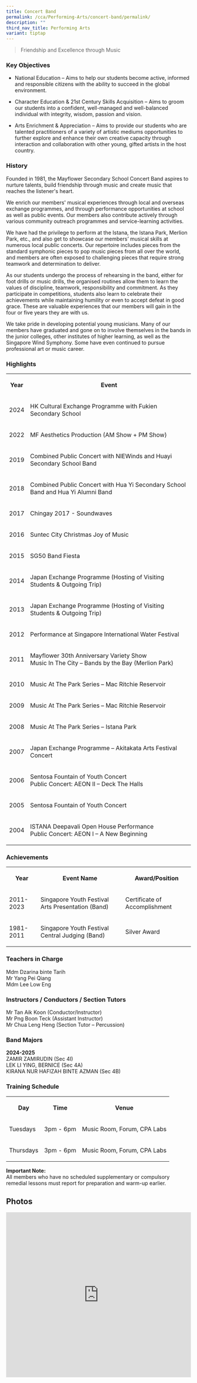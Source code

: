 ```yaml
---
title: Concert Band
permalink: /cca/Performing-Arts/concert-band/permalink/
description: ""
third_nav_title: Performing Arts
variant: tiptap
---
```

<blockquote>
<p>Friendship and Excellence through Music</p>
</blockquote>
<h3>Key Objectives</h3>
<ul data-tight="true" class="tight">
<li>
<p>National Education – Aims to help our students become active, informed
and responsible citizens with the ability to succeed in the global environment.</p>
</li>
<li>
<p>Character Education &amp; 21st Century Skills Acquisition – Aims to groom
our students into a confident, well-managed and well-balanced individual
with integrity, wisdom, passion and vision.</p>
</li>
<li>
<p>Arts Enrichment &amp; Appreciation – Aims to provide our students who
are talented practitioners of a variety of artistic mediums opportunities
to further explore and enhance their own creative capacity through interaction
and collaboration with other young, gifted artists in the host country.</p>
</li>
</ul>
<h3>History</h3>
<p>Founded in 1981, the Mayflower Secondary School Concert Band aspires to
nurture talents, build friendship through music and create music that reaches
the listener's heart.</p>
<p>We enrich our members' musical experiences through local and overseas
exchange programmes, and through performance opportunities at school as
well as public events. Our members also contribute actively through various
community outreach programmes and service-learning activities.</p>
<p>We have had the privilege to perform at the Istana, the Istana Park, Merlion
Park, etc., and also get to showcase our members’ musical skills at numerous
local public concerts. Our repertoire includes pieces from the standard
symphonic pieces to pop music pieces from all over the world, and members
are often exposed to challenging pieces that require strong teamwork and
determination to deliver.</p>
<p>As our students undergo the process of rehearsing in the band, either
for foot drills or music drills, the organised routines allow them to learn
the values of discipline, teamwork, responsibility and commitment. As they
participate in competitions, students also learn to celebrate their achievements
while maintaining humility or even to accept defeat in good grace. These
are valuable experiences that our members will gain in the four or five
years they are with us.</p>
<p>We take pride in developing potential young musicians. Many of our members
have graduated and gone on to involve themselves in the bands in the junior
colleges, other institutes of higher learning, as well as the Singapore
Wind Symphony. Some have even continued to pursue professional art or music
career.</p>
<h3>Highlights</h3>
<table style="minWidth: 50px">
<colgroup>
<col>
<col>
</colgroup>
<tbody>
<tr>
<th rowspan="1" colspan="1">
<p>Year</p>
</th>
<th rowspan="1" colspan="1">
<p>Event</p>
</th>
</tr>
<tr>
<td rowspan="1" colspan="1">
<p>2024</p>
</td>
<td rowspan="1" colspan="1">
<p>HK Cultural Exchange Programme with Fukien Secondary School</p>
</td>
</tr>
<tr>
<td rowspan="1" colspan="1">
<p>2022</p>
</td>
<td rowspan="1" colspan="1">
<p>MF Aesthetics Production (AM Show + PM Show)</p>
</td>
</tr>
<tr>
<td rowspan="1" colspan="1">
<p>2019</p>
</td>
<td rowspan="1" colspan="1">
<p>Combined Public Concert with NIEWinds and Huayi Secondary School Band</p>
</td>
</tr>
<tr>
<td rowspan="1" colspan="1">
<p>2018</p>
</td>
<td rowspan="1" colspan="1">
<p>Combined Public Concert with Hua Yi Secondary School Band and Hua Yi Alumni
Band</p>
</td>
</tr>
<tr>
<td rowspan="1" colspan="1">
<p>2017</p>
</td>
<td rowspan="1" colspan="1">
<p>Chingay 2017 - Soundwaves</p>
</td>
</tr>
<tr>
<td rowspan="1" colspan="1">
<p>2016</p>
</td>
<td rowspan="1" colspan="1">
<p>Suntec City Christmas Joy of Music</p>
</td>
</tr>
<tr>
<td rowspan="1" colspan="1">
<p>2015</p>
</td>
<td rowspan="1" colspan="1">
<p>SG50 Band Fiesta</p>
</td>
</tr>
<tr>
<td rowspan="1" colspan="1">
<p>2014</p>
</td>
<td rowspan="1" colspan="1">
<p>Japan Exchange Programme (Hosting of Visiting Students &amp; Outgoing
Trip)</p>
</td>
</tr>
<tr>
<td rowspan="1" colspan="1">
<p>2013</p>
</td>
<td rowspan="1" colspan="1">
<p>Japan Exchange Programme (Hosting of Visiting Students &amp; Outgoing
Trip)</p>
</td>
</tr>
<tr>
<td rowspan="1" colspan="1">
<p>2012</p>
</td>
<td rowspan="1" colspan="1">
<p>Performance at Singapore International Water Festival</p>
</td>
</tr>
<tr>
<td rowspan="1" colspan="1">
<p>2011</p>
</td>
<td rowspan="1" colspan="1">
<p>Mayflower 30th Anniversary Variety Show
<br>Music In The City – Bands by the Bay (Merlion Park)
<br>
</p>
</td>
</tr>
<tr>
<td rowspan="1" colspan="1">
<p>2010</p>
</td>
<td rowspan="1" colspan="1">
<p>Music At The Park Series – Mac Ritchie Reservoir</p>
</td>
</tr>
<tr>
<td rowspan="1" colspan="1">
<p>2009</p>
</td>
<td rowspan="1" colspan="1">
<p>Music At The Park Series – Mac Ritchie Reservoir</p>
</td>
</tr>
<tr>
<td rowspan="1" colspan="1">
<p>2008</p>
</td>
<td rowspan="1" colspan="1">
<p>Music At The Park Series – Istana Park</p>
</td>
</tr>
<tr>
<td rowspan="1" colspan="1">
<p>2007</p>
</td>
<td rowspan="1" colspan="1">
<p>Japan Exchange Programme – Akitakata Arts Festival Concert</p>
</td>
</tr>
<tr>
<td rowspan="1" colspan="1">
<p>2006</p>
</td>
<td rowspan="1" colspan="1">
<p>Sentosa Fountain of Youth Concert
<br>Public Concert: AEON II – Deck The Halls
<br>
</p>
</td>
</tr>
<tr>
<td rowspan="1" colspan="1">
<p>2005</p>
</td>
<td rowspan="1" colspan="1">
<p>Sentosa Fountain of Youth Concert</p>
</td>
</tr>
<tr>
<td rowspan="1" colspan="1">
<p>2004</p>
</td>
<td rowspan="1" colspan="1">
<p>ISTANA Deepavali Open House Performance
<br>Public Concert: AEON I – A New Beginning</p>
</td>
</tr>
</tbody>
</table>
<h3>Achievements</h3>
<table style="minWidth: 75px">
<colgroup>
<col>
<col>
<col>
</colgroup>
<tbody>
<tr>
<th rowspan="1" colspan="1">
<p>Year</p>
</th>
<th rowspan="1" colspan="1">
<p>Event Name</p>
</th>
<th rowspan="1" colspan="1">
<p>Award/Position</p>
</th>
</tr>
<tr>
<td rowspan="1" colspan="1">
<p>2011-2023</p>
</td>
<td rowspan="1" colspan="1">
<p>Singapore Youth Festival Arts Presentation (Band)</p>
</td>
<td rowspan="1" colspan="1">
<p>Certificate of Accomplishment</p>
</td>
</tr>
<tr>
<td rowspan="1" colspan="1">
<p>1981-2011</p>
</td>
<td rowspan="1" colspan="1">
<p>Singapore Youth Festival Central Judging (Band)</p>
</td>
<td rowspan="1" colspan="1">
<p>Silver Award</p>
</td>
</tr>
</tbody>
</table>
<h3>Teachers in Charge</h3>
<p>Mdm Dzarina binte Tarih
<br>Mr Yang Pei Qiang
<br>Mdm Lee Low Eng</p>
<h3>Instructors / Conductors / Section Tutors</h3>
<p>Mr Tan Aik Koon (Conductor/Instructor)
<br>Mr Png Boon Teck (Assistant Instructor)
<br>Mr Chua Leng Heng (Section Tutor – Percussion)</p>
<h3>Band Majors</h3>
<p><strong>2024-2025</strong>
<br>ZAMIR ZAMIRUDIN (Sec 4I)
<br>LEK LI YING, BERNICE (Sec 4A)
<br>KIRANA NUR HAFIZAH BINTE AZMAN (Sec 4B)
<br>
</p>
<h3>Training Schedule</h3>
<table style="minWidth: 75px">
<colgroup>
<col>
<col>
<col>
</colgroup>
<tbody>
<tr>
<th rowspan="1" colspan="1">
<p>Day</p>
</th>
<th rowspan="1" colspan="1">
<p>Time</p>
</th>
<th rowspan="1" colspan="1">
<p>Venue</p>
</th>
</tr>
<tr>
<td rowspan="1" colspan="1">
<p>Tuesdays</p>
</td>
<td rowspan="1" colspan="1">
<p>3pm - 6pm</p>
</td>
<td rowspan="1" colspan="1">
<p>Music Room, Forum, CPA Labs</p>
</td>
</tr>
<tr>
<td rowspan="1" colspan="1">
<p>Thursdays</p>
</td>
<td rowspan="1" colspan="1">
<p>3pm - 6pm</p>
</td>
<td rowspan="1" colspan="1">
<p>Music Room, Forum, CPA Labs</p>
</td>
</tr>
</tbody>
</table>
<p><strong>Important Note:</strong>
<br>All members who have no scheduled supplementary or compulsory remedial
lessons must report for preparation and warm-up earlier.</p>
<h2>Photos</h2>
<div class="iframe-wrapper">
<iframe height="450" width="100%" allowfullscreen="true" frameborder="0" src="https://docs.google.com/presentation/d/e/2PACX-1vTYNNELDduLoBmdOWYiPAz7hdjCVUWtuXP_JUE5w3zwbhGZS7unoi6rSy4pbXeD0L60aIXbSuyidGbx/embed?start=true&amp;loop=true&amp;delayms=3000"></iframe>
</div>
<p></p>